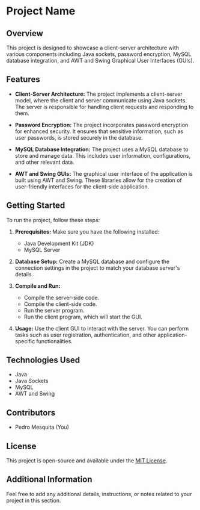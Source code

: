 # Project Name

## Overview

This project is designed to showcase a client-server architecture with various components including Java sockets, password encryption, MySQL database integration, and AWT and Swing Graphical User Interfaces (GUIs).

## Features

- **Client-Server Architecture:** The project implements a client-server model, where the client and server communicate using Java sockets. The server is responsible for handling client requests and responding to them.

- **Password Encryption:** The project incorporates password encryption for enhanced security. It ensures that sensitive information, such as user passwords, is stored securely in the database.

- **MySQL Database Integration:** The project uses a MySQL database to store and manage data. This includes user information, configurations, and other relevant data.

- **AWT and Swing GUIs:** The graphical user interface of the application is built using AWT and Swing. These libraries allow for the creation of user-friendly interfaces for the client-side application.

## Getting Started

To run the project, follow these steps:

1. **Prerequisites:** Make sure you have the following installed:
   - Java Development Kit (JDK)
   - MySQL Server

2. **Database Setup:** Create a MySQL database and configure the connection settings in the project to match your database server's details.

3. **Compile and Run:**
   - Compile the server-side code.
   - Compile the client-side code.
   - Run the server program.
   - Run the client program, which will start the GUI.

4. **Usage:** Use the client GUI to interact with the server. You can perform tasks such as user registration, authentication, and other application-specific functionalities.

## Technologies Used

- Java
- Java Sockets
- MySQL
- AWT and Swing

## Contributors

- Pedro Mesquita (You)

## License

This project is open-source and available under the [MIT License](https://opensource.org/licenses/MIT).

## Additional Information

Feel free to add any additional details, instructions, or notes related to your project in this section.
